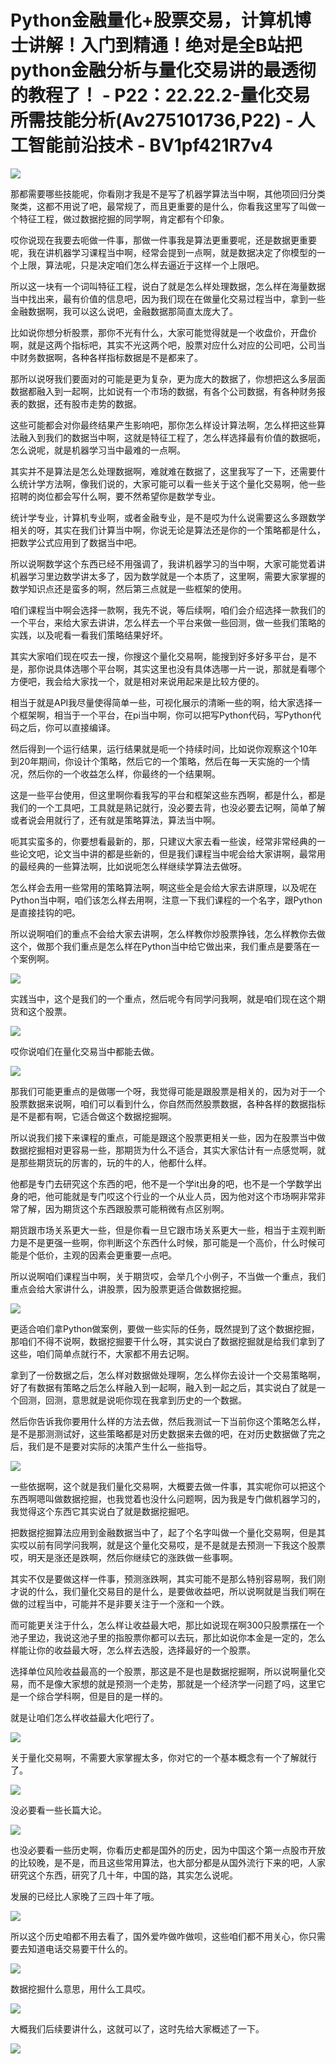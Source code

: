 # Python金融量化+股票交易，计算机博士讲解！入门到精通！绝对是全B站把python金融分析与量化交易讲的最透彻的教程了！ - P22：22.22.2-量化交易所需技能分析(Av275101736,P22) - 人工智能前沿技术 - BV1pf421R7v4

![](img/3cdfcf28b75d4e473f7427ebd1c01281_0.png)

那都需要哪些技能呢，你看刚才我是不是写了机器学算法当中啊，其他项回归分类聚类，这都不用说了吧，最常规了，而且更重要的是什么，你看我这里写了叫做一个特征工程，做过数据挖掘的同学啊，肯定都有个印象。

哎你说现在我要去呃做一件事，那做一件事我是算法更重要呢，还是数据更重要呢，我在讲机器学习课程当中啊，经常会提到一点啊，就是数据决定了你模型的一个上限，算法呢，只是决定咱们怎么样去逼近于这样一个上限吧。

所以这一块有一个词叫特征工程，说白了就是怎么样处理数据，怎么样在海量数据当中找出来，最有价值的信息吧，因为我们现在在做量化交易过程当中，拿到一些金融数据啊，我可以这么说吧，金融数据那简直太庞大了。

比如说你想分析股票，那你不光有什么，大家可能觉得就是一个收盘价，开盘价啊，就是这两个指标吧，其实不光这两个吧，股票对应什么对应的公司吧，公司当中财务数据啊，各种各样指标数据是不是都来了。

那所以说呀我们要面对的可能是更为复杂，更为庞大的数据了，你想把这么多层面数据都融入到一起啊，比如说有一个市场的数据，有各个公司数据，有各种财务报表的数据，还有股市走势的数据。

这些可能都会对你最终结果产生影响吧，那你怎么样设计算法啊，怎么样把这些算法融入到我们的数据当中啊，这就是特征工程了，怎么样选择最有价值的数据呃，怎么说呢，就是机器学习当中最难的一点啊。

其实并不是算法是怎么处理数据啊，难就难在数据了，这里我写了一下，还需要什么统计学方法啊，像我们说的，大家可能可以看一些关于这个量化交易啊，他一些招聘的岗位都会写什么啊，要不然希望你是数学专业。

统计学专业，计算机专业啊，或者金融专业，是不是哎为什么说需要这么多跟数学相关的呀，其实在我们计算当中啊，你说无论是算法还是你的一个策略都是什么，把数学公式应用到了数据当中吧。

所以说啊数学这个东西已经不用强调了，我讲机器学习的当中啊，大家可能觉着讲机器学习里边数学讲太多了，因为数学就是一个本质了，这里啊，需要大家掌握的数学知识点还是蛮多的啊，然后第三点就是一些框架的使用。

咱们课程当中啊会选择一款啊，我先不说，等后续啊，咱们会介绍选择一款我们的一个平台，来给大家去讲讲，怎么样去一个平台来做一些回测，做一些我们策略的实践，以及呢看一看我们策略结果好坏。

其实大家咱们现在哎去一搜，你搜这个量化交易啊，能搜到好多好多平台，是不是，那你说具体选哪个平台啊，其实这里也没有具体选哪一片一说，那就是看哪个方便吧，我会给大家找一个，就是相对来说用起来是比较方便的。

相当于就是API我尽量使得简单一些，可视化展示的清晰一些的啊，给大家选择一个框架啊，相当于一个平台，在pi当中啊，你可以把写Python代码，写Python代码之后，你可以直接编译。

然后得到一个运行结果，运行结果就是呃一个持续时间，比如说你观察这个10年到20年期间，你设计个策略，然后它的一个策略，然后在每一天实施的一个情况，然后你的一个收益怎么样，你最终的一个结果啊。

这是一些平台使用，但这里啊你看我写的平台和框架这些东西啊，都是什么，都是我们的一个工具吧，工具就是熟记就行，没必要去背，也没必要去记啊，简单了解或者说会用就行了，还有就是策略算法，算法当中啊。

呃其实蛮多的，你要想看最新的，那，只建议大家去看一些诶，经常非常经典的一些论文吧，论文当中讲的都是些新的，但是我们课程当中呢会给大家讲啊，最常用的最经典的一些算法啊，比如说呃怎么样继续学算法去做呀。

怎么样会去用一些常用的策略算法啊，啊这些全是会给大家去讲原理，以及呢在Python当中啊，咱们该怎么样去用啊，注意一下我们课程的一个名字，跟Python是直接挂钩的吧。

所以说啊咱们的重点不会给大家去讲啊，怎么样教你炒股票挣钱，怎么样教你去做这个，做那个我们重点是怎么样在Python当中给它做出来，我们重点是要落在一个案例啊。



![](img/3cdfcf28b75d4e473f7427ebd1c01281_2.png)

实践当中，这个是我们的一个重点，然后呢今有同学问我啊，就是咱们现在这个期货和这个股票。

![](img/3cdfcf28b75d4e473f7427ebd1c01281_4.png)

哎你说咱们在量化交易当中都能去做。

![](img/3cdfcf28b75d4e473f7427ebd1c01281_6.png)

那我们可能更重点的是做哪一个呀，我觉得可能是跟股票是相关的，因为对于一个股票数据来说啊，咱们可以看到什么，你自然而然股票数据，各种各样的数据指标是不是都有啊，它适合做这个数据挖掘啊。

所以说我们接下来课程的重点，可能是跟这个股票更相关一些，因为在股票当中做数据挖掘相对更容易一些，那期货为什么不适合，其实大家估计有一点感觉啊，就是那些期货玩的厉害的，玩的牛的人，他都什么样。

他都是专门去研究这个东西的吧，他不是一个学it出身的吧，也不是一个学数学出身的吧，他可能就是专门哎这个行业的一个从业人员，因为他对这个市场啊非常非常了解，因为期货这个东西跟股票可能稍微有点区别啊。

期货跟市场关系更大一些，但是你看一旦它跟市场关系更大一些，相当于主观判断力是不是更强一些啊，你判断这个东西什么时候，那可能是一个高价，什么时候可能是个低价，主观的因素会更重要一点吧。

所以说啊咱们课程当中啊，关于期货哎，会举几个小例子，不当做一个重点，我们重点会给大家讲什么，讲股票，因为股票更适合做数据挖掘。



![](img/3cdfcf28b75d4e473f7427ebd1c01281_8.png)

更适合咱们拿Python做案例，要做一些实际的任务，既然提到了这个数据挖掘，那咱们不得不说啊，数据挖掘要干什么呀，其实说白了数据挖掘就是给我们拿到了这些，咱们简单点就行不，大家都不用去记啊。

拿到了一份数据之后，怎么样对数据做处理啊，怎么样你去设计一个交易策略啊，好了有数据有策略之后怎么样融入到一起啊，融入到一起之后，其实说白了就是一个回测，回测，意思就是说呃你现在我拿到历史的一个数据。

然后你告诉我你要用什么样的方法去做，然后我测试一下当前你这个策略怎么样，是不是那测测试好，这些策略都是对历史数据来去做的吧，在对历史数据做了完之后，我们是不是要对实际的决策产生什么一些指导。



![](img/3cdfcf28b75d4e473f7427ebd1c01281_10.png)

一些依据啊，这个就是我们量化交易啊，大概要去做一件事，其实呢你可以把这个东西啊嗯叫做数据挖掘，也我觉着也没什么问题啊，因为我是专门做机器学习的，我觉得这个东西它其实说白了就是数据挖掘吧。

把数据挖掘算法应用到金融数据当中了，起了个名字叫做一个量化交易啊，但是其实哎以前有同学问我啊，就是这个量化交易哎，是不是就是去预测一下我这个股票哎，明天是涨还是跌啊，然后你继续它的涨跌做一些事啊。

其实不仅是要做这样一件事，预测涨跌啊，其实可能不是那么特别容易啊，我们刚才说的什么，我们量化交易目的是什么，是要做收益吧，所以说啊就是当我们啊在做的过程当中，可能并不是非要关注于一个涨和一个跌。

而可能更关注于什么，怎么样让收益最大吧，那比如说现在啊300只股票摆在一个池子里边，我说这池子里的指股票你都可以去玩，那比如说你本金是一定的，怎么样能让你的收益最大呀，怎么样去选股，选择最好的一个股票。

选择单位风险收益最高的一个股票，那这是不是也是数据挖掘啊，所以说啊量化交易，而不是像大家想的就是预测一个走势，那就是一个经济学一问题了吗，这里它是一个综合学科啊，但是目的是一样的。

就是让咱们怎么样收益最大化吧行了。

![](img/3cdfcf28b75d4e473f7427ebd1c01281_12.png)

关于量化交易啊，不需要大家掌握太多，你对它的一个基本概念有一个了解就行了。

![](img/3cdfcf28b75d4e473f7427ebd1c01281_14.png)

没必要看一些长篇大论。

![](img/3cdfcf28b75d4e473f7427ebd1c01281_16.png)

也没必要看一些历史啊，你看历史都是国外的历史，因为中国这个第一点股市开放的比较晚，是不是，而且这些常用算法，也大部分都是从国外流行下来的吧，人家研究这个东西，研究了几十年，中国的路，其实怎么说呢。

发展的已经比人家晚了三四十年了哦。

![](img/3cdfcf28b75d4e473f7427ebd1c01281_18.png)

所以这个历史咱都不用去看了，国外爱咋做咋做呗，这些咱们都不用关心，你只需要去知道电话交易要干什么的。

![](img/3cdfcf28b75d4e473f7427ebd1c01281_20.png)

数据挖掘什么意思，用什么工具哎。

![](img/3cdfcf28b75d4e473f7427ebd1c01281_22.png)

大概我们后续要讲什么，这就可以了，这时先给大家概述了一下。

![](img/3cdfcf28b75d4e473f7427ebd1c01281_24.png)